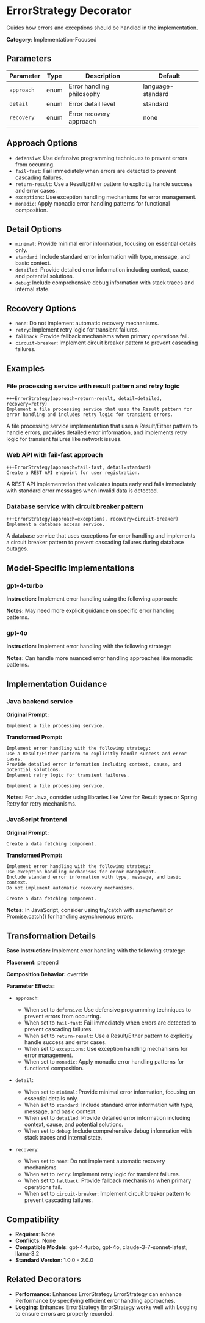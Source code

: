 # ErrorStrategy Decorator

Guides how errors and exceptions should be handled in the implementation.

**Category**: Implementation-Focused

## Parameters

| Parameter | Type | Description | Default |
|-----------|------|-------------|--------|
| `approach` | enum | Error handling philosophy | language-standard |
| `detail` | enum | Error detail level | standard |
| `recovery` | enum | Error recovery approach | none |

## Approach Options

- `defensive`: Use defensive programming techniques to prevent errors from occurring.
- `fail-fast`: Fail immediately when errors are detected to prevent cascading failures.
- `return-result`: Use a Result/Either pattern to explicitly handle success and error cases.
- `exceptions`: Use exception handling mechanisms for error management.
- `monadic`: Apply monadic error handling patterns for functional composition.

## Detail Options

- `minimal`: Provide minimal error information, focusing on essential details only.
- `standard`: Include standard error information with type, message, and basic context.
- `detailed`: Provide detailed error information including context, cause, and potential solutions.
- `debug`: Include comprehensive debug information with stack traces and internal state.

## Recovery Options

- `none`: Do not implement automatic recovery mechanisms.
- `retry`: Implement retry logic for transient failures.
- `fallback`: Provide fallback mechanisms when primary operations fail.
- `circuit-breaker`: Implement circuit breaker pattern to prevent cascading failures.

## Examples

### File processing service with result pattern and retry logic

```
+++ErrorStrategy(approach=return-result, detail=detailed, recovery=retry)
Implement a file processing service that uses the Result pattern for error handling and includes retry logic for transient errors.
```

A file processing service implementation that uses a Result/Either pattern to handle errors, provides detailed error information, and implements retry logic for transient failures like network issues.

### Web API with fail-fast approach

```
+++ErrorStrategy(approach=fail-fast, detail=standard)
Create a REST API endpoint for user registration.
```

A REST API implementation that validates inputs early and fails immediately with standard error messages when invalid data is detected.

### Database service with circuit breaker pattern

```
+++ErrorStrategy(approach=exceptions, recovery=circuit-breaker)
Implement a database access service.
```

A database service that uses exceptions for error handling and implements a circuit breaker pattern to prevent cascading failures during database outages.

## Model-Specific Implementations

### gpt-4-turbo

**Instruction:** Implement error handling using the following approach:

**Notes:** May need more explicit guidance on specific error handling patterns.

### gpt-4o

**Instruction:** Implement error handling with the following strategy:

**Notes:** Can handle more nuanced error handling approaches like monadic patterns.


## Implementation Guidance

### Java backend service

**Original Prompt:**
```
Implement a file processing service.
```

**Transformed Prompt:**
```
Implement error handling with the following strategy:
Use a Result/Either pattern to explicitly handle success and error cases.
Provide detailed error information including context, cause, and potential solutions.
Implement retry logic for transient failures.

Implement a file processing service.
```

**Notes:** For Java, consider using libraries like Vavr for Result types or Spring Retry for retry mechanisms.

### JavaScript frontend

**Original Prompt:**
```
Create a data fetching component.
```

**Transformed Prompt:**
```
Implement error handling with the following strategy:
Use exception handling mechanisms for error management.
Include standard error information with type, message, and basic context.
Do not implement automatic recovery mechanisms.

Create a data fetching component.
```

**Notes:** In JavaScript, consider using try/catch with async/await or Promise.catch() for handling asynchronous errors.

## Transformation Details

**Base Instruction:** Implement error handling with the following strategy:

**Placement:** prepend

**Composition Behavior:** override

**Parameter Effects:**

- `approach`:
  - When set to `defensive`: Use defensive programming techniques to prevent errors from occurring.
  - When set to `fail-fast`: Fail immediately when errors are detected to prevent cascading failures.
  - When set to `return-result`: Use a Result/Either pattern to explicitly handle success and error cases.
  - When set to `exceptions`: Use exception handling mechanisms for error management.
  - When set to `monadic`: Apply monadic error handling patterns for functional composition.

- `detail`:
  - When set to `minimal`: Provide minimal error information, focusing on essential details only.
  - When set to `standard`: Include standard error information with type, message, and basic context.
  - When set to `detailed`: Provide detailed error information including context, cause, and potential solutions.
  - When set to `debug`: Include comprehensive debug information with stack traces and internal state.

- `recovery`:
  - When set to `none`: Do not implement automatic recovery mechanisms.
  - When set to `retry`: Implement retry logic for transient failures.
  - When set to `fallback`: Provide fallback mechanisms when primary operations fail.
  - When set to `circuit-breaker`: Implement circuit breaker pattern to prevent cascading failures.

## Compatibility

- **Requires**: None
- **Conflicts**: None
- **Compatible Models**: gpt-4-turbo, gpt-4o, claude-3-7-sonnet-latest, llama-3.2
- **Standard Version**: 1.0.0 - 2.0.0

## Related Decorators

- **Performance**: Enhances ErrorStrategy ErrorStrategy can enhance Performance by specifying efficient error handling approaches.
- **Logging**: Enhances ErrorStrategy ErrorStrategy works well with Logging to ensure errors are properly recorded.
